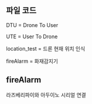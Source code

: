 ## 파일 코드
DTU = Drone To User

UTE = User To Drone

location_test = 드론 현재 위치 인식

fireAlarm = 화재감지기

## fireAlarm
라즈베리파이와 아두이노 시리얼 연결
